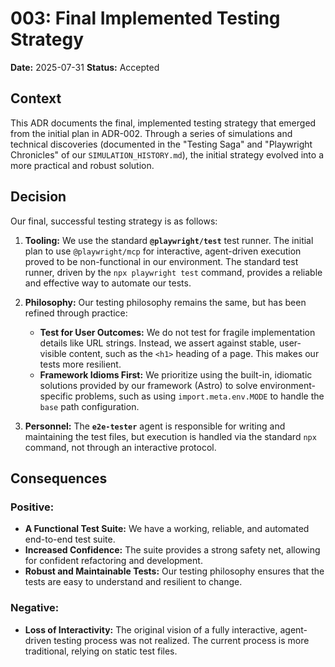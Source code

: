 # 003: Final Implemented Testing Strategy

**Date:** 2025-07-31
**Status:** Accepted

## Context

This ADR documents the final, implemented testing strategy that emerged from the initial plan in ADR-002. Through a series of simulations and technical discoveries (documented in the "Testing Saga" and "Playwright Chronicles" of our `SIMULATION_HISTORY.md`), the initial strategy evolved into a more practical and robust solution.

## Decision

Our final, successful testing strategy is as follows:

1.  **Tooling:** We use the standard **`@playwright/test`** test runner. The initial plan to use `@playwright/mcp` for interactive, agent-driven execution proved to be non-functional in our environment. The standard test runner, driven by the `npx playwright test` command, provides a reliable and effective way to automate our tests.

2.  **Philosophy:** Our testing philosophy remains the same, but has been refined through practice:
    *   **Test for User Outcomes:** We do not test for fragile implementation details like URL strings. Instead, we assert against stable, user-visible content, such as the `<h1>` heading of a page. This makes our tests more resilient.
    *   **Framework Idioms First:** We prioritize using the built-in, idiomatic solutions provided by our framework (Astro) to solve environment-specific problems, such as using `import.meta.env.MODE` to handle the `base` path configuration.

3.  **Personnel:** The **`e2e-tester`** agent is responsible for writing and maintaining the test files, but execution is handled via the standard `npx` command, not through an interactive protocol.

## Consequences

### Positive:

-   **A Functional Test Suite:** We have a working, reliable, and automated end-to-end test suite.
-   **Increased Confidence:** The suite provides a strong safety net, allowing for confident refactoring and development.
-   **Robust and Maintainable Tests:** Our testing philosophy ensures that the tests are easy to understand and resilient to change.

### Negative:

-   **Loss of Interactivity:** The original vision of a fully interactive, agent-driven testing process was not realized. The current process is more traditional, relying on static test files.
